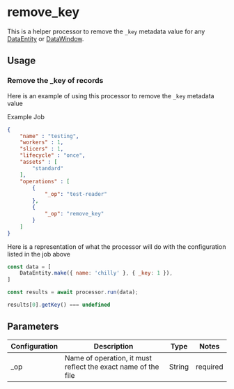 # remove_key

This is a helper processor to remove the `_key` metadata value for any [DataEntity](https://terascope.github.io/teraslice/docs/packages/utils/api/classes/dataentity) or [DataWindow](../entity/data-window.md).


## Usage

### Remove the _key of records
Here is an example of using this processor to remove the `_key` metadata value

Example Job

```json
{
    "name" : "testing",
    "workers" : 1,
    "slicers" : 1,
    "lifecycle" : "once",
    "assets" : [
        "standard"
    ],
    "operations" : [
        {
            "_op": "test-reader"
        },
        {
            "_op": "remove_key"
        }
    ]
}
```

Here is a representation of what the processor will do with the configuration listed in the job above

```javascript
const data = [
    DataEntity.make({ name: 'chilly' }, { _key: 1 }),
]

const results = await processor.run(data);

results[0].getKey() === undefined
```


## Parameters

| Configuration | Description | Type |  Notes |
| --------- | -------- | ------ | ------ |
| _op | Name of operation, it must reflect the exact name of the file | String | required |
